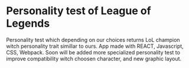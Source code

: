 # Personality test of League of Legends
Personality test which depending on our choices returns LoL champion witch personality trait simillar to ours. App made with REACT, Javascript, CSS, Webpack. Soon will be added more specialized personality test to improve compatibility witch choosen character, and new graphic layout.


